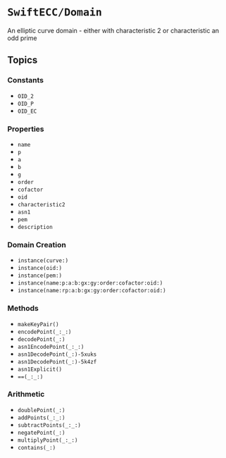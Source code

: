 # ``SwiftECC/Domain``

An elliptic curve domain - either with characteristic 2 or characteristic an odd prime

## Topics

### Constants

- ``OID_2``
- ``OID_P``
- ``OID_EC``

### Properties

- ``name``
- ``p``
- ``a``
- ``b``
- ``g``
- ``order``
- ``cofactor``
- ``oid``
- ``characteristic2``
- ``asn1``
- ``pem``
- ``description``

### Domain Creation

- ``instance(curve:)``
- ``instance(oid:)``
- ``instance(pem:)``
- ``instance(name:p:a:b:gx:gy:order:cofactor:oid:)``
- ``instance(name:rp:a:b:gx:gy:order:cofactor:oid:)``

### Methods

- ``makeKeyPair()``
- ``encodePoint(_:_:)``
- ``decodePoint(_:)``
- ``asn1EncodePoint(_:_:)``
- ``asn1DecodePoint(_:)-5xuks``
- ``asn1DecodePoint(_:)-5k4zf``
- ``asn1Explicit()``
- ``==(_:_:)``

### Arithmetic

- ``doublePoint(_:)``
- ``addPoints(_:_:)``
- ``subtractPoints(_:_:)``
- ``negatePoint(_:)``
- ``multiplyPoint(_:_:)``
- ``contains(_:)``
